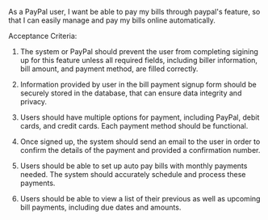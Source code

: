 As a PayPal user, I want be able to pay my bills through paypal's feature, so that I can easily manage and pay my bills online automatically.

Acceptance Criteria:

1. The system or PayPal should prevent the user from completing sigining up for this feature unless all required fields, including biller information, bill amount, and payment method, are filled correctly.

2. Information provided by user in the bill payment signup form should be securely stored in the database, that can ensure data integrity and privacy.

3. Users should have multiple options for payment, including PayPal, debit cards, and credit cards. Each payment method should be functional.

4. Once signed up, the system should send an email to the user in order to confirm the details of the payment and provided a confirmation number.

5. Users should be able to set up auto pay bills with monthly payments needed. The system should accurately schedule and process these payments.

6. Users should be able to view a list of their previous as well as upcoming bill payments, including due dates and amounts.

